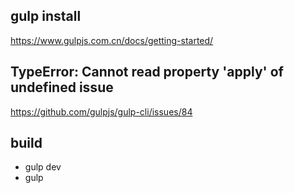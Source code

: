 gulp install
---
https://www.gulpjs.com.cn/docs/getting-started/

TypeError: Cannot read property 'apply' of undefined issue
---
https://github.com/gulpjs/gulp-cli/issues/84

build
---
- gulp dev
- gulp
